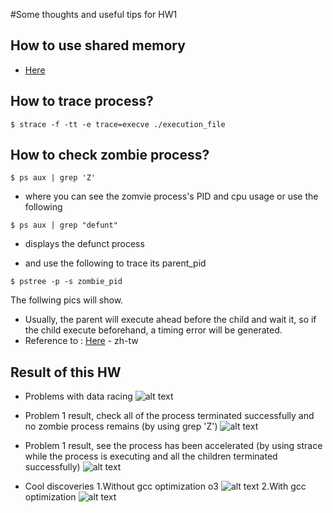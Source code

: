 #Some thoughts and useful tips for HW1

## How to use shared memory
* [Here](http://blog.csdn.net/guoping16/article/details/6584058)
## How to trace process?
```
$ strace -f -tt -e trace=execve ./execution_file
```
## How to check zombie process?
```
$ ps aux | grep 'Z'
```
* where you can see the zomvie process's PID and cpu usage
  or use the following
```
$ ps aux | grep "defunt"
```
* displays the defunct process

* and use the following to trace its parent_pid
```
$ pstree -p -s zombie_pid
```

The follwing pics will show.

* Usually, the parent will execute ahead before the child and wait it,
so if the child execute beforehand, a timing error will be generated.
* Reference to :  [Here](http://www.dropwizard.io/1.0.2/docs/) - zh-tw

## Result of this HW  
* Problems with data racing
![alt text]()
* Problem 1 result, check all of the process terminated successfully and no zombie process remains
  (by using grep 'Z')
![alt text]()
* Problem 1 result, see the process has been accelerated
  (by using strace while the process is executing and all the children terminated successfully)
![alt text]()  

* Cool discoveries
  1.Without gcc optimization o3
![alt text]()
  2.With gcc optimization
![alt text]()
